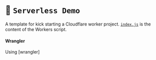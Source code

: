 # 👷 `Serverless Demo` 
A template for kick starting a Cloudflare worker project.
[`index.js`](https://github.com/cloudflare/worker-template/blob/master/index.js) is the content of the Workers script.

#### Wrangler
Using [wrangler]
